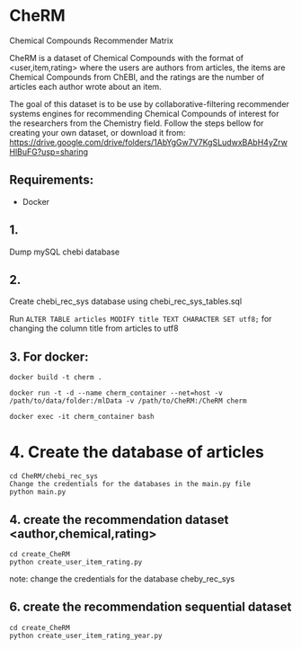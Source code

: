 # CheRM
Chemical Compounds Recommender Matrix

CheRM is a dataset of Chemical Compounds with the format of <user,item,rating> where the users are authors from articles, the items are Chemical Compounds from ChEBI, and the ratings are the number of articles each author wrote about an item.

The goal of this dataset is to be use by collaborative-filtering recommender systems engines for recommending Chemical Compounds of interest for the researchers from the Chemistry field.
Follow the steps bellow for creating your own dataset, or download it from: https://drive.google.com/drive/folders/1AbYgGw7V7KgSLudwxBAbH4yZrwHlBuFG?usp=sharing

## Requirements:
* Docker


## 1. 
Dump mySQL chebi database
## 2. 
Create chebi_rec_sys database using chebi_rec_sys_tables.sql

Run ```ALTER TABLE articles MODIFY title TEXT CHARACTER SET utf8;``` for changing the column title from articles to utf8

## 3. For docker:
```
docker build -t cherm .

docker run -t -d --name cherm_container --net=host -v /path/to/data/folder:/mlData -v /path/to/CheRM:/CheRM cherm

docker exec -it cherm_container bash

```
# 4. Create the database of articles

```
cd CheRM/chebi_rec_sys
Change the credentials for the databases in the main.py file 
python main.py

```

## 4. create the recommendation dataset <author,chemical,rating>
```
cd create_CheRM
python create_user_item_rating.py
```
note: change the credentials for the database cheby_rec_sys

## 6. create the recommendation sequential dataset 
```
cd create_CheRM
python create_user_item_rating_year.py
```



